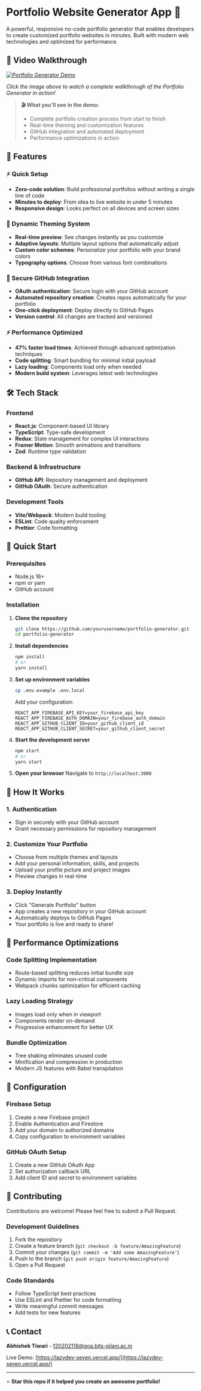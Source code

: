 # Portfolio Website Generator App 🚀

A powerful, responsive no-code portfolio generator that enables developers to create customized portfolio websites in minutes. Built with modern web technologies and optimized for performance.

## 🎥 Video Walkthrough

[![Portfolio Generator Demo](https://img.youtube.com/vi/vx1YGZMYd2Y/maxresdefault.jpg)](https://www.youtube.com/watch?v=vx1YGZMYd2Y)

_Click the image above to watch a complete walkthrough of the Portfolio Generator in action!_

> **🎬 What you'll see in the demo:**
>
> - Complete portfolio creation process from start to finish
> - Real-time theming and customization features
> - GitHub integration and automated deployment
> - Performance optimizations in action

## 🌟 Features

### ⚡ Quick Setup

- **Zero-code solution**: Build professional portfolios without writing a single line of code
- **Minutes to deploy**: From idea to live website in under 5 minutes
- **Responsive design**: Looks perfect on all devices and screen sizes

### 🎨 Dynamic Theming System

- **Real-time preview**: See changes instantly as you customize
- **Adaptive layouts**: Multiple layout options that automatically adjust
- **Custom color schemes**: Personalize your portfolio with your brand colors
- **Typography options**: Choose from various font combinations

### 🔐 Secure GitHub Integration

- **OAuth authentication**: Secure login with your GitHub account
- **Automated repository creation**: Creates repos automatically for your portfolio
- **One-click deployment**: Deploy directly to GitHub Pages
- **Version control**: All changes are tracked and versioned

### ⚡ Performance Optimized

- **47% faster load times**: Achieved through advanced optimization techniques
- **Code splitting**: Smart bundling for minimal initial payload
- **Lazy loading**: Components load only when needed
- **Modern build system**: Leverages latest web technologies

## 🛠️ Tech Stack

### Frontend

- **React.js**: Component-based UI library
- **TypeScript**: Type-safe development
- **Redux**: State management for complex UI interactions
- **Framer Motion**: Smooth animations and transitions
- **Zod**: Runtime type validation

### Backend & Infrastructure

- **GitHub API**: Repository management and deployment
- **GitHub OAuth**: Secure authentication

### Development Tools

- **Vite/Webpack**: Modern build tooling
- **ESLint**: Code quality enforcement
- **Prettier**: Code formatting

## 🚀 Quick Start

### Prerequisites

- Node.js 16+
- npm or yarn
- GitHub account

### Installation

1. **Clone the repository**

   ```bash
   git clone https://github.com/yourusername/portfolio-generator.git
   cd portfolio-generator
   ```

2. **Install dependencies**

   ```bash
   npm install
   # or
   yarn install
   ```

3. **Set up environment variables**

   ```bash
   cp .env.example .env.local
   ```

   Add your configuration:

   ```env
   REACT_APP_FIREBASE_API_KEY=your_firebase_api_key
   REACT_APP_FIREBASE_AUTH_DOMAIN=your_firebase_auth_domain
   REACT_APP_GITHUB_CLIENT_ID=your_github_client_id
   REACT_APP_GITHUB_CLIENT_SECRET=your_github_client_secret
   ```

4. **Start the development server**

   ```bash
   npm start
   # or
   yarn start
   ```

5. **Open your browser**
   Navigate to `http://localhost:3000`

## 🎯 How It Works

### 1. **Authentication**

- Sign in securely with your GitHub account
- Grant necessary permissions for repository management

### 2. **Customize Your Portfolio**

- Choose from multiple themes and layouts
- Add your personal information, skills, and projects
- Upload your profile picture and project images
- Preview changes in real-time

### 3. **Deploy Instantly**

- Click "Generate Portfolio" button
- App creates a new repository in your GitHub account
- Automatically deploys to GitHub Pages
- Your portfolio is live and ready to share!

## 🚀 Performance Optimizations

### Code Splitting Implementation

- Route-based splitting reduces initial bundle size
- Dynamic imports for non-critical components
- Webpack chunks optimization for efficient caching

### Lazy Loading Strategy

- Images load only when in viewport
- Components render on-demand
- Progressive enhancement for better UX

### Bundle Optimization

- Tree shaking eliminates unused code
- Minification and compression in production
- Modern JS features with Babel transpilation

## 🔧 Configuration

### Firebase Setup

1. Create a new Firebase project
2. Enable Authentication and Firestore
3. Add your domain to authorized domains
4. Copy configuration to environment variables

### GitHub OAuth Setup

1. Create a new GitHub OAuth App
2. Set authorization callback URL
3. Add client ID and secret to environment variables

## 🤝 Contributing

Contributions are welcome! Please feel free to submit a Pull Request.

### Development Guidelines

1. Fork the repository
2. Create a feature branch (`git checkout -b feature/AmazingFeature`)
3. Commit your changes (`git commit -m 'Add some AmazingFeature'`)
4. Push to the branch (`git push origin feature/AmazingFeature`)
5. Open a Pull Request

### Code Standards

- Follow TypeScript best practices
- Use ESLint and Prettier for code formatting
- Write meaningful commit messages
- Add tests for new features

## 📞 Contact

**Abhishek Tiwari** - [f20202118@goa.bits-pilani.ac.in](mailto:f20202118@goa.bits-pilani.ac.in)

Live Demo: [https://lazydev-seven.vercel.app/](https://lazydev-seven.vercel.app/)

---

⭐ **Star this repo if it helped you create an awesome portfolio!**
